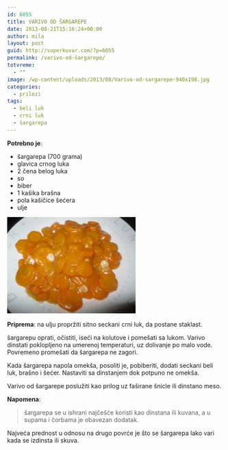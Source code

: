 ```yaml
---
id: 6055
title: VARIVO OD ŠARGAREPE
date: 2013-08-21T15:16:24+00:00
author: mila
layout: post
guid: http://superkuvar.com/?p=6055
permalink: /varivo-od-šargarepe/
totvreme:
  - ""
image: /wp-content/uploads/2013/08/Varivo-od-sargarepe-940x198.jpg
categories:
  - prilozi
tags:
  - beli luk
  - crni luk
  - šargarepa
---
```

**Potrebno je**:

  * šargarepa (700 grama)
  * glavica crnog luka
  * 2 čena belog luka
  * so
  * biber
  * 1 kašika brašna
  * pola kašičice šećera
  * ulje

[<img class="alignnone size-medium wp-image-6056" src="/wp-content/uploads/2013/08/Varivo-od-sargarepe-300x225.jpg" alt="Varivo od sargarepe" width="300" height="225" />](/wp-content/uploads/2013/08/Varivo-od-sargarepe.jpg)

**Priprema**: na ulju propržiti sitno seckani crni luk, da postane staklast.

šargarepu oprati, očistiti, iseći na kolutove i pomešati sa lukom. Varivo dinstati poklopljeno na umerenoj temperaturi, uz dolivanje po malo vode. Povremeno promešati da šargarepa ne zagori.

Kada šargarepa napola omekša, posoliti je, pobiberiti, dodati seckani beli luk, brašno i šećer. Nastaviti sa dinstanjem dok potpuno ne omekša.

Varivo od šargarepe poslužiti kao prilog uz faširane šnicle ili dinstano meso.

**Napomena**: 
> šargarepa se u ishrani najčešće koristi kao dinstana ili kuvana, a u supama i čorbama je obavezan dodatak.

Najveća prednost u odnosu na drugo povrće je što se šargarepa lako vari kada se izdinsta ili skuva.